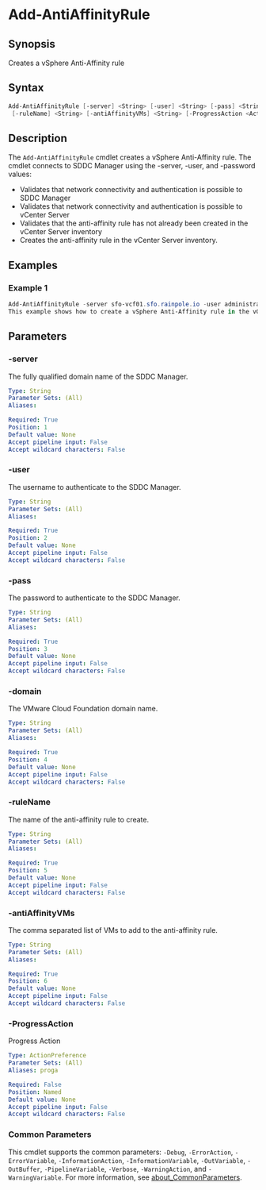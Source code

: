 # Add-AntiAffinityRule

## Synopsis

Creates a vSphere Anti-Affinity rule

## Syntax

```powershell
Add-AntiAffinityRule [-server] <String> [-user] <String> [-pass] <String> [-domain] <String>
 [-ruleName] <String> [-antiAffinityVMs] <String> [-ProgressAction <ActionPreference>] [<CommonParameters>]
```

## Description

The `Add-AntiAffinityRule` cmdlet creates a vSphere Anti-Affinity rule.
The cmdlet connects to SDDC Manager using
the -server, -user, and -password values:

- Validates that network connectivity and authentication is possible to SDDC Manager
- Validates that network connectivity and authentication is possible to vCenter Server
- Validates that the anti-affinity rule has not already been created in the vCenter Server inventory
- Creates the anti-affinity rule in the vCenter Server inventory.

## Examples

### Example 1

```powershell
Add-AntiAffinityRule -server sfo-vcf01.sfo.rainpole.io -user administrator@vsphere.local -pass VMw@re1! -domain sfo-m01 -ruleName sfo-m01-anti-affinity-rule-wsa -antiAffinityVMs "xint-wsa01a,xint-wsa01b,xint-wsa01c"
This example shows how to create a vSphere Anti-Affinity rule in the vCenter Server of the sfo-m01 workload domain
```

## Parameters

### -server

The fully qualified domain name of the SDDC Manager.

```yaml
Type: String
Parameter Sets: (All)
Aliases:

Required: True
Position: 1
Default value: None
Accept pipeline input: False
Accept wildcard characters: False
```

### -user

The username to authenticate to the SDDC Manager.

```yaml
Type: String
Parameter Sets: (All)
Aliases:

Required: True
Position: 2
Default value: None
Accept pipeline input: False
Accept wildcard characters: False
```

### -pass

The password to authenticate to the SDDC Manager.

```yaml
Type: String
Parameter Sets: (All)
Aliases:

Required: True
Position: 3
Default value: None
Accept pipeline input: False
Accept wildcard characters: False
```

### -domain

The VMware Cloud Foundation domain name.

```yaml
Type: String
Parameter Sets: (All)
Aliases:

Required: True
Position: 4
Default value: None
Accept pipeline input: False
Accept wildcard characters: False
```

### -ruleName

The name of the anti-affinity rule to create.

```yaml
Type: String
Parameter Sets: (All)
Aliases:

Required: True
Position: 5
Default value: None
Accept pipeline input: False
Accept wildcard characters: False
```

### -antiAffinityVMs

The comma separated list of VMs to add to the anti-affinity rule.

```yaml
Type: String
Parameter Sets: (All)
Aliases:

Required: True
Position: 6
Default value: None
Accept pipeline input: False
Accept wildcard characters: False
```

### -ProgressAction

Progress Action

```yaml
Type: ActionPreference
Parameter Sets: (All)
Aliases: proga

Required: False
Position: Named
Default value: None
Accept pipeline input: False
Accept wildcard characters: False
```

### Common Parameters

This cmdlet supports the common parameters: `-Debug`, `-ErrorAction`, `-ErrorVariable`, `-InformationAction`, `-InformationVariable`, `-OutVariable`, `-OutBuffer`, `-PipelineVariable`, `-Verbose`, `-WarningAction`, and `-WarningVariable`. For more information, see [about_CommonParameters](http://go.microsoft.com/fwlink/?LinkID=113216).
